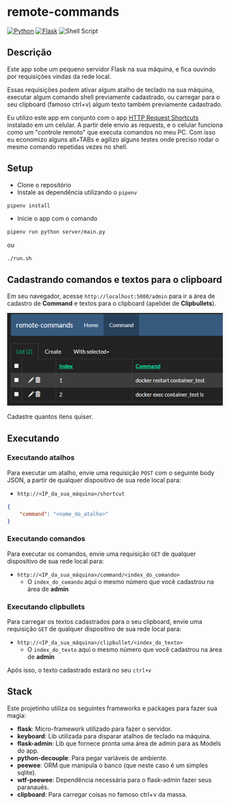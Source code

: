 # remote-commands

[![Python](https://img.shields.io/badge/python-%2314354C.svg?style=flat&logo=python&logoColor=white)](https://www.python.org/)
[![Flask](https://img.shields.io/badge/flask-%23000.svg?style=flat&logo=flask&logoColor=white)](https://flask.palletsprojects.com/en/2.0.x/)
![Shell Script](https://img.shields.io/badge/shell_script-%23121011.svg?style=flat&logo=gnu-bash&logoColor=white)

## Descrição

Este app sobe um pequeno servidor Flask na sua máquina, e fica ouvindo por requisições vindas da rede local.

Essas requisições podem ativar algum atalho de teclado na sua máquina, executar algum comando shell previamente cadastrado, ou carregar para o seu clipboard (famoso ctrl+v) algum texto também previamente cadastrado.

Eu utilizo este app em conjunto com o app [HTTP Request Shortcuts](https://play.google.com/store/apps/details?id=ch.rmy.android.http_shortcuts&hl=en_US&gl=US) instalado em um celular. A partir dele envio as requests, e o celular funciona como um "controle remoto" que executa comandos no meu PC. Com isso eu economizo alguns alt+TABs e agilizo alguns testes onde preciso rodar o mesmo comando repetidas vezes no shell.

## Setup

- Clone o repositório
- Instale as dependência utilizando o `pipenv`
```sh
pipenv install
```
- Inicie o app com o comando
```sh
pipenv run python server/main.py
```
ou
```
./run.sh
```

## Cadastrando comandos e textos para o clipboard

Em seu navegador, acesse `http://localhost:5000/admin` para ir a área de cadastro de **Command** e textos para o clipboard (apelidei de **Clipbullets**).

![Flask-admin](images/admin_print.png)

Cadastre quantos itens quiser.

## Executando

### Executando atalhos

Para executar um atalho, envie uma requisição `POST` com o seguinte body JSON, a partir de qualquer dispositivo de sua rede local para:
- `http://<IP_da_sua_máquina>/shortcut`
```json
{
    "command": "<nome_do_atalho>"
}
```

### Executando comandos

Para executar os comandos, envie uma requisição `GET` de qualquer dispositivo de sua rede local para:
- `http://<IP_da_sua_máquina>/command/<index_do_comando>`
  - O `index_do_comando` aqui  o mesmo número que você cadastrou na área de **admin**

### Executando clipbullets

Para carregar os textos cadastrados para o seu clipboard, envie uma requisição `GET` de qualquer dispositivo de sua rede local para:
- `http://<IP_da_sua_máquina>/clipbullet/<index_do_texto>`
  - O `index_do_texto` aqui  o mesmo número que você cadastrou na área de **admin**

Após isso, o texto cadastrado estará no seu `ctrl+v`

## Stack

Este projetinho utiliza os seguintes frameworks e packages para fazer sua magia:
- **flask**: Micro-framework utilizado para fazer o servidor.
- **keyboard**: Lib utilizada para disparar atalhos de teclado na máquina.
- **flask-admin**: Lib que fornece pronta uma área de admin para as Models do app.
- **python-decouple**: Para pegar variáveis de ambiente.
- **peewee**: ORM que manipula o banco (que neste caso é um simples sqlite).
- **wtf-peewee**: Dependência necessária para o flask-admin fazer seus paranauês.
- **clipboard**: Para carregar coisas no famoso ctrl+v da massa.

